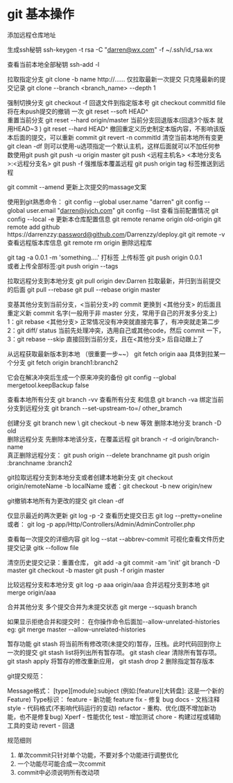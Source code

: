 
# git 基本操作
添加远程仓库地址

生成ssh秘钥
ssh-keygen -t rsa -C "darren@wx.com" -f ~/.ssh/id_rsa.wx

查看当前本地全部秘钥
 ssh-add -l

拉取指定分支
git clone -b name http://......
仅拉取最新一次提交 只克隆最新的提交记录
git clone --branch <branch_name> <remote-address> --depth 1

强制切换分支
git checkout -f
回退文件到指定版本号
git checkout commitId file
将在未push提交的撤销  一次
git reset --soft HEAD^   
重置当前分支
git reset --hard origin/master
当前分支回退版本(回退3个版本 就用HEAD~3 )
git reset --hard HEAD\^
撤回重定义历史制定本版内容，不影响该版本后面的提交，可以重新 commit
git revert -n commitId
清空当前本地所有变更
git clean -df 
则可以使用-u选项指定一个默认主机，这样后面就可以不加任何参数使用git push
git push -u origin master
git push <远程主机名> <本地分支名>:<远程分支名>
git push  -f 强推版本覆盖远程
git push origin tag  标签推送到远程

git commit --amend 更新上次提交的massage文案

使用到git熟悉命令： 
git config --global user.name "darren"
git config --global user.email "darren@iyich.com"
git config --list  查看当前配置情况
git config --local -e  更新本仓库配置信息
git remote rename origin old-origin
git remote add github https://darrenzzy:password@github.com/Darrenzzy/deploy.git
git remote -v 查看远程版本库信息
git remote rm origin 删除远程库

git tag -a 0.0.1 -m 'something....' 打标签
上传标签
git push origin 0.0.1  
或者上传全部标签:git push origin --tags 

拉取远程分支到本地分支 
 git pull origin dev:Darren
 拉取最新，并归到当前提交的后面
 git pull --rebase 
 git pull --rebase origin master

变基其他分支到当前分支，<当前分支>的 commit 更换到 <其他分支> 的后面且重定义新 commit 名字(一般用于非 master 分支，常用于自己的开发多分支上)
 1：git rebase <其他分支> 正常情况没有冲突就直接完事了，有冲突就走第二步
 2：git diff/ status 当前先处理冲突，选用自己或其他code，然后 commit 一下，
 3：git rebase --skip 直接回到当前分支，且在<其他分支> 后自动跟上了

从远程获取最新版本到本地 （很重要一步~~）
git fetch origin aaa
具体到拉某一个分支
git fetch origin branch1:branch2

它会在解决冲突后生成一个原来冲突的备份
git config --global mergetool.keepBackup false

查看本地所有分支
git branch  -vv
查看所有分支 和信息
git branch -va 
绑定当前分支到远程分支
git branch --set-upstream-to=<remote>/<branch> other_bramch


创建分支
git branch new   \\ git checkout -b new  等效
删除本地分支
branch -D old  
删除远程分支 先删除本地该分支，在覆盖远程
git branch -r -d origin/branch-name  
真正删除远程分支：
git push origin --delete branchname
git push origin :branchname :branch2

git拉取远程分支到本地分支或者创建本地新分支
git checkout origin/remoteName -b localName
或者：git checkout -b new origin/new

git撤销本地所有为更改的提交
git clean -df

仅显示最近的两次更新
git log -p -2
查看历史提交日志 
git log --pretty=oneline 
或者： git log -p app/Http/Controllers/Admin/AdminController.php

查看每一次提交的详细内容
git log --stat --abbrev-commit
可视化查看文件历史提交记录
gitk --follow file


清空历史提交记录：重置仓库，
git add -a
git commit -am 'init'
git branch -D master
git checkout -b master
git push -f origin master

比较远程分支和本地分支
 git log -p aaa origin/aaa
合并远程分支到本地
git merge origin/aaa

合并其他分支 多个提交合并为未提交状态
git merge --squash branch

如果显示拒绝合并和提交时： 在你操作命令后面加--allow-unrelated-histories
eg:  git merge master --allow-unrelated-histories


暂存功能
git stash 将当前所有修改项(未提交的)暂存，压栈。此时代码回到你上一次的提交
git stash list将列出所有暂存项。
git stash clear 清除所有暂存项。
git stash apply 将暂存的修改重新应用，
git stash drop 2  删除指定暂存版本


git提交规范：

Message格式：
[type][module]:subject (例如:[feature][大转盘]: 这是一个新的Feature)
Type标识：
feature - 新功能 feature
fix - 修复 bug
docs - 文档注释
style - 代码格式(不影响代码运行的变动)
refactor - 重构、优化(既不增加新功能，也不是修复bug)
Xperf - 性能优化
test - 增加测试
chore - 构建过程或辅助工具的变动
revert - 回退

规范细则
1. 单次commit只针对单个功能，不要对多个功能进行调整优化
2. 一个功能尽可能合成一次commit
3. commit中必须说明所有改动项

